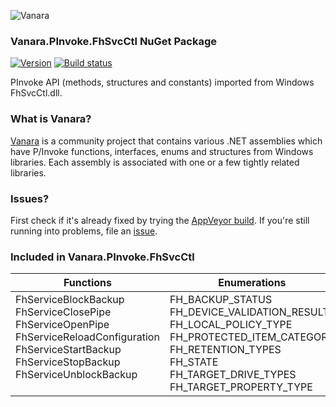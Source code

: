 ﻿![Vanara](https://github.com/dahall/Vanara/raw/master/docs/icons/VanaraHeading.png)
### Vanara.PInvoke.FhSvcCtl NuGet Package
[![Version](https://img.shields.io/nuget/v/Vanara.PInvoke.FhSvcCtl?label=NuGet&style=flat-square)](https://github.com/dahall/Vanara/releases)
[![Build status](https://img.shields.io/appveyor/build/dahall/vanara?label=AppVeyor%20build&style=flat-square)](https://ci.appveyor.com/project/dahall/vanara)

PInvoke API (methods, structures and constants) imported from Windows FhSvcCtl.dll.

### What is Vanara?

[Vanara](https://github.com/dahall/Vanara) is a community project that contains various .NET assemblies which have P/Invoke functions, interfaces, enums and structures from Windows libraries. Each assembly is associated with one or a few tightly related libraries.

### Issues?

First check if it's already fixed by trying the [AppVeyor build](https://ci.appveyor.com/nuget/vanara-prerelease).
If you're still running into problems, file an [issue](https://github.com/dahall/Vanara/issues).

### Included in Vanara.PInvoke.FhSvcCtl

Functions | Enumerations | Structures | Interfaces
--- | --- | --- | ---
FhServiceBlockBackup<br>FhServiceClosePipe<br>FhServiceOpenPipe<br>FhServiceReloadConfiguration<br>FhServiceStartBackup<br>FhServiceStopBackup<br>FhServiceUnblockBackup<br><br> | FH_BACKUP_STATUS<br>FH_DEVICE_VALIDATION_RESULT<br>FH_LOCAL_POLICY_TYPE<br>FH_PROTECTED_ITEM_CATEGORY<br>FH_RETENTION_TYPES<br>FH_STATE<br>FH_TARGET_DRIVE_TYPES<br>FH_TARGET_PROPERTY_TYPE<br> | FH_SERVICE_PIPE_HANDLE<br><br><br><br><br><br><br><br> | IFhConfigMgr<br>IFhReassociation<br>IFhScopeIterator<br>IFhTarget<br><br><br><br><br>
